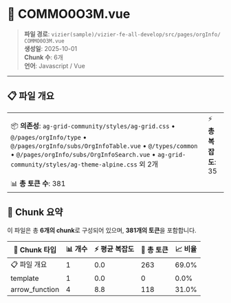 # 📄 СOММО0ОЗМ.vue

> **파일 경로**: `vizier(sample)/vizier-fe-all-develop/src/pages/orgInfo/СOММО0ОЗМ.vue`  
> **생성일**: 2025-10-01  
> **Chunk 수**: 6개  
> **언어**: Javascript / Vue
---


## 📋 파일 개요

| | |
|--|--|
| 📦 **의존성**: `ag-grid-community/styles/ag-grid.css` • `@/pages/orgInfo/type` • `@/pages/orgInfo/subs/OrgInfoTable.vue` • `@/types/common` • `@/pages/orgInfo/subs/OrgInfoSearch.vue` • `ag-grid-community/styles/ag-theme-alpine.css` 외 2개 | ⚡ **총 복잡도**: 35 |
| 📊 **총 토큰 수**: 381 |  |






## 🧩 Chunk 요약

이 파일은 총 **6개의 chunk**로 구성되어 있으며, **381개의 토큰**을 포함합니다.

| 🧩 Chunk 타입 | 📊 개수 | ⚡ 평균 복잡도 | 📝 총 토큰 | 📈 비율 |
|---------------|--------|-------------|----------|--------|
| 📋 파일 개요 | 1 | 0.0 | 263 | 69.0% |
| template | 1 | 0.0 | 0 | 0.0% |
| arrow_function | 4 | 8.8 | 118 | 31.0% |

